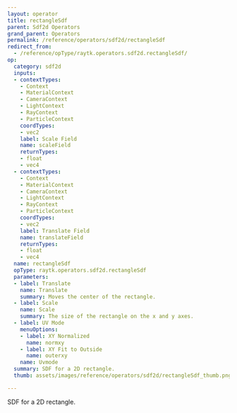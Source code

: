 ```yaml
---
layout: operator
title: rectangleSdf
parent: Sdf2d Operators
grand_parent: Operators
permalink: /reference/operators/sdf2d/rectangleSdf
redirect_from:
  - /reference/opType/raytk.operators.sdf2d.rectangleSdf/
op:
  category: sdf2d
  inputs:
  - contextTypes:
    - Context
    - MaterialContext
    - CameraContext
    - LightContext
    - RayContext
    - ParticleContext
    coordTypes:
    - vec2
    label: Scale Field
    name: scaleField
    returnTypes:
    - float
    - vec4
  - contextTypes:
    - Context
    - MaterialContext
    - CameraContext
    - LightContext
    - RayContext
    - ParticleContext
    coordTypes:
    - vec2
    label: Translate Field
    name: translateField
    returnTypes:
    - float
    - vec4
  name: rectangleSdf
  opType: raytk.operators.sdf2d.rectangleSdf
  parameters:
  - label: Translate
    name: Translate
    summary: Moves the center of the rectangle.
  - label: Scale
    name: Scale
    summary: The size of the rectangle on the x and y axes.
  - label: UV Mode
    menuOptions:
    - label: XY Normalized
      name: normxy
    - label: XY Fit to Outside
      name: outerxy
    name: Uvmode
  summary: SDF for a 2D rectangle.
  thumb: assets/images/reference/operators/sdf2d/rectangleSdf_thumb.png

---
```



SDF for a 2D rectangle.